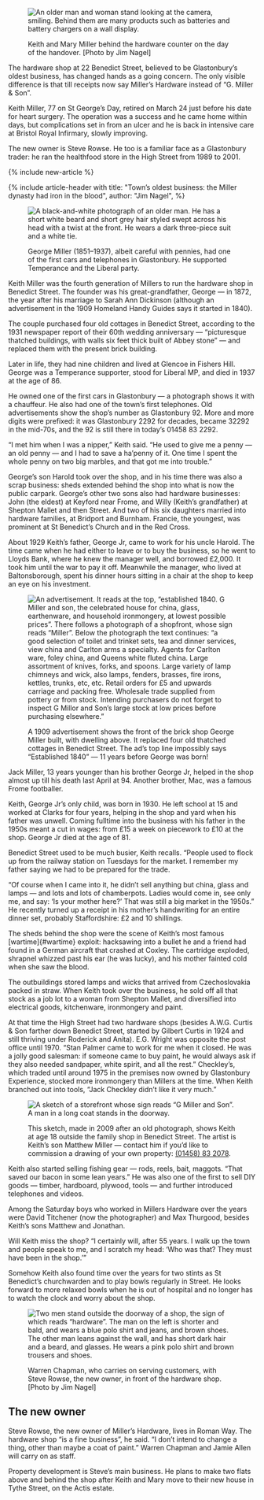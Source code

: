 <figure>
<img src="../MillerKeith+Mary2007.jpg" alt="An older man and woman stand looking at the camera, smiling. Behind them are many products such as batteries and battery chargers on a wall display.">
<figcaption>

Keith and Mary Miller behind the hardware counter on the day of the
handover. <span class="ednote">[Photo by Jim Nagel]</span>

</figcaption>
</figure>

The hardware shop at 22 Benedict Street, believed to be Glastonbury’s
oldest business, has changed hands as a going concern. The only visible
difference is that till receipts now say Miller’s Hardware instead of
“G. Miller & Son”.

Keith Miller, 77 on St George’s Day, retired on March 24 just before his
date for heart surgery. The operation was a success and he came home
within days, but complications set in from an ulcer and he is back in
intensive care at Bristol Royal Infirmary, slowly improving.

The new owner is Steve Rowse. He too is a familiar face as a Glastonbury
trader: he ran the healthfood store in the High Street from 1989 to
2001.

{% include new-article %}

{% include article-header with
  title: "Town’s oldest business: the Miller dynasty had iron in the blood",
  author: "Jim Nagel",
%}

<figure>
<img src="../MillerGeorge1-90.jpg" alt="A black-and-white photograph of an older man. He has a short white beard and short grey hair styled swept across his head with a twist at the front. He wears a dark three-piece suit and a white tie.">
<figcaption>

George Miller (1851–1937), albeit careful with pennies, had one of the
first cars and telephones in Glastonbury. He supported Temperance and
the Liberal party.

</figcaption>
</figure>

Keith Miller was the fourth generation of Millers to run the hardware
shop in Benedict Street. The founder was his great-grandfather, George —
in 1872, the year after his marriage to Sarah Ann Dickinson (although an
advertisement in the 1909 Homeland Handy Guides says it started in
1840).

The couple purchased four old cottages in Benedict Street, according to
the 1931 newspaper report of their 60th wedding anniversary —
“picturesque thatched buildings, with walls six feet thick built of
Abbey stone” — and replaced them with the present brick building.

Later in life, they had nine children and lived at Glencoe in Fishers
Hill. George was a Temperance supporter, stood for Liberal MP, and died
in 1937 at the age of 86.

He owned one of the first cars in Glastonbury — a photograph shows it
with a chauffeur. He also had one of the town’s first telephones. Old
advertisements show the shop’s number as Glastonbury 92. More and more
digits were prefixed: it was Glastonbury 2292 for decades, became 32292
in the mid-70s, and the 92 is still there in today’s 01458 83 2292.

“I met him when I was a nipper,” Keith said. “He used to give me a penny
— an old penny — and I had to save a ha’penny of it. One time I spent
the whole penny on two big marbles, and that got me into trouble.”

George’s son Harold took over the shop, and in his time there was also a
scrap business: sheds extended behind the shop into what is now the
public carpark. George’s other two sons also had hardware businesses:
John (the eldest) at Keyford near Frome, and Willy (Keith’s grandfather)
at Shepton Mallet and then Street. And two of his six daughters married
into hardware families, at Bridport and Burnham. Francie, the youngest,
was prominent at St Benedict’s Church and in the Red Cross.

About 1929 Keith’s father, George Jr, came to work for his uncle Harold.
The time came when he had either to leave or to buy the business, so he
went to Lloyds Bank, where he knew the manager well, and borrowed
£2,000. It took him until the war to pay it off. Meanwhile the manager,
who lived at Baltonsborough, spent his dinner hours sitting in a chair
at the shop to keep an eye on his investment.

<figure>
<img src="../Miller1909ad-gh.jpg" alt="An advertisement. It reads at the top, “established 1840. G Miller and son, the celebrated house for china, glass, earthenware, and household ironmongery, at lowest possible prices”. There follows a photograph of a shopfront, whose sign reads “Miller”. Below the photograph the text continues: “a good selection of toilet and trinket sets, tea and dinner services, view china and Carlton arms a specialty. Agents for Carlton ware, foley china, and Queens white fluted china. Large assortment of knives, forks, and spoons. Large variety of lamp chimneys and wick, also lamps, fenders, brasses, fire irons, kettles, trunks, etc, etc. Retail orders for £5 and upwards carriage and packing free. Wholesale trade supplied from pottery or from stock. Intending purchasers do not forget to inspect G Millor and Son’s large stock at low prices before purchasing elsewhere.”">
<figcaption>

A 1909 advertisement shows the front of the brick shop George Miller
built, with dwelling above. It replaced four old thatched cottages in
Benedict Street. The ad’s top line impossibly says “Established 1840” —
11 years before George was born!

</figcaption>
</figure>

Jack Miller, 13 years younger than his brother George Jr, helped in the
shop almost up till his death last April at 94. Another brother, Mac,
was a famous Frome footballer.

Keith, George Jr’s only child, was born in 1930. He left school at 15
and worked at Clarks for four years, helping in the shop and yard when
his father was unwell. Coming fulltime into the business with his father
in the 1950s meant a cut in wages: from £15 a week on piecework to £10
at the shop. George Jr died at the age of 81.

Benedict Street used to be much busier, Keith recalls. “People used to
flock up from the railway station on Tuesdays for the market. I remember
my father saying we had to be prepared for the trade.

“Of course when I came into it, he didn’t sell anything but china, glass
and lamps — and lots and lots of chamberpots. Ladies would come in, see
only me, and say: ‘Is your mother here?’ That was still a big market in
the 1950s.” He recently turned up a receipt in his mother’s handwriting
for an entire dinner set, probably Staffordshire: £2 and 10 shillings.

The sheds behind the shop were the scene of Keith’s most famous
[wartime]{#wartime} exploit: hacksawing into a bullet he and a friend
had found in a German aircraft that crashed at Coxley. The cartridge
exploded, shrapnel whizzed past his ear (he was lucky), and his mother
fainted cold when she saw the blood.

The outbuildings stored lamps and wicks that arrived from Czechoslovakia
packed in straw. When Keith took over the business, he sold off all that
stock as a job lot to a woman from Shepton Mallet, and diversified into
electrical goods, kitchenware, ironmongery and paint.

At that time the High Street had two hardware shops (besides A.W.G.
Curtis & Son farther down Benedict Street, started by Gilbert Curtis in
1924 and still thriving under Roderick and Anita). E.G. Wright was
opposite the post office until 1970. “Stan Palmer came to work for me
when it closed. He was a jolly good salesman: if someone came to buy
paint, he would always ask if they also needed sandpaper, white spirit,
and all the rest.” Checkley’s, which traded until around 1975 in the
premises now owned by Glastonbury Experience, stocked more ironmongery
than Millers at the time. When Keith branched out into tools, “Jack
Checkley didn’t like it very much.”

<figure>
<img src="../Keith-aged-18_sketch-by-Matthew_1024.jpg" alt="A sketch of a storefront whose sign reads “G Miller and Son”. A man in a long coat stands in the doorway.">
<figcaption>

This sketch, made in 2009 after an old photograph, shows Keith at age 18
outside the family shop in Benedict Street. The artist is
Keith’s son Matthew Miller — contact him if you’d like to commission a
drawing of your own property: [(01458) 83 2078](tel:+441458832078).

</figcaption>
</figure>

Keith also started selling fishing gear — rods, reels, bait, maggots.
“That saved our bacon in some lean years.” He was also one of the first
to sell DIY goods — timber, hardboard, plywood, tools — and further
introduced telephones and videos.

Among the Saturday boys who worked in Millers Hardware over the years
were David Titchener (now the photographer) and Max Thurgood, besides
Keith’s sons Matthew and Jonathan.

Will Keith miss the shop? “I certainly will, after 55 years. I walk up
the town and people speak to me, and I scratch my head: ‘Who was that?
They must have been in the shop.’”

Somehow Keith also found time over the years for two stints as St
Benedict’s churchwarden and to play bowls regularly in Street. He looks
forward to more relaxed bowls when he is out of hospital and no longer
has to watch the clock and worry about the shop.

<figure>
<img src="../millers-outside070418-12.jpg" alt="Two men stand outside the doorway of a shop, the sign of which reads “hardware”. The man on the left is shorter and bald, and wears a blue polo shirt and jeans, and brown shoes. The other man leans against the wall, and has short dark hair and a beard, and glasses. He wears a pink polo shirt and brown trousers and shoes.">
<figcaption>

Warren Chapman, who carries on serving customers, with Steve Rowse, the
new owner, in front of the hardware shop. <span class="ednote">[Photo by Jim
Nagel]</span>

</figcaption>
</figure>

The new owner
-------------

Steve Rowse, the new owner of Miller’s Hardware, lives in Roman Way. The
hardware shop “is a fine business”, he said. “I don’t intend to change a
thing, other than maybe a coat of paint.” Warren Chapman and Jamie Allen
will carry on as staff.

Property development is Steve’s main business. He plans to make two
flats above and behind the shop after Keith and Mary move to their new
house in Tythe Street, on the Actis estate.
